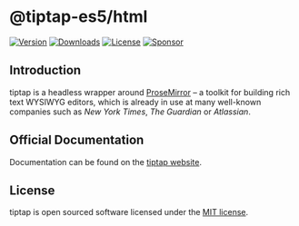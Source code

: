 # @tiptap-es5/html

[![Version](https://img.shields.io/npm/v/@tiptap-es5/html.svg?label=version)](https://www.npmjs.com/package/@tiptap-es5/html)
[![Downloads](https://img.shields.io/npm/dm/@tiptap-es5/html.svg)](https://npmcharts.com/compare/tiptap?minimal=true)
[![License](https://img.shields.io/npm/l/@tiptap-es5/html.svg)](https://www.npmjs.com/package/@tiptap-es5/html)
[![Sponsor](https://img.shields.io/static/v1?label=Sponsor&message=%E2%9D%A4&logo=GitHub)](https://github.com/sponsors/ueberdosis)

## Introduction

tiptap is a headless wrapper around [ProseMirror](https://ProseMirror.net) – a toolkit for building rich text WYSIWYG editors, which is already in use at many well-known companies such as _New York Times_, _The Guardian_ or _Atlassian_.

## Official Documentation

Documentation can be found on the [tiptap website](https://tiptap.dev).

## License

tiptap is open sourced software licensed under the [MIT license](https://github.com/ueberdosis/tiptap/blob/main/LICENSE.md).
